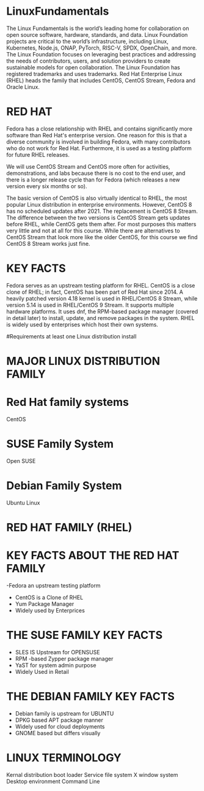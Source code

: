 # LinuxFundamentals
The Linux Fundamentals is the world’s leading home for collaboration on open source software, hardware, standards, and data. Linux Foundation projects are critical to the world’s infrastructure, including Linux, Kubernetes, Node.js, ONAP, PyTorch, RISC-V, SPDX, OpenChain, and more. The Linux Foundation focuses on leveraging best practices and addressing the needs of contributors, users, and solution providers to create sustainable models for open collaboration. The Linux Foundation has registered trademarks and uses trademarks. 
Red Hat Enterprise Linux (RHEL) heads the family that includes CentOS, CentOS Stream, Fedora and Oracle Linux.
# RED HAT
Fedora has a close relationship with RHEL and contains significantly more software than Red Hat's enterprise version. One reason for this is that a diverse community is involved in building Fedora, with many contributors who do not work for Red Hat. Furthermore, it is used as a testing platform for future RHEL releases.

We will use CentOS Stream and CentOS more often for activities, demonstrations, and labs because there is no cost to the end user, and there is a longer release cycle than for Fedora (which releases a new version every six months or so).

The basic version of CentOS is also virtually identical to RHEL, the most popular Linux distribution in enterprise environments. However, CentOS 8 has no scheduled updates after 2021. The replacement is CentOS 8 Stream. The difference between the two versions is CentOS Stream gets updates before RHEL, while CentOS gets them after. For most purposes this matters very little and not at all for this course. While there are alternatives to CentOS Stream that look more like the older CentOS, for this course we find CentOS 8 Stream works just fine.

# KEY FACTS
Fedora serves as an upstream testing platform for RHEL.
CentOS is a close clone of RHEL; in fact, CentOS has been part of Red Hat since 2014.
A heavily patched version 4.18 kernel is used in RHEL/CentOS 8 Stream, while version 5.14 is used in RHEL/CentOS 9 Stream.
It supports multiple hardware platforms.
It uses dnf, the RPM-based package manager (covered in detail later) to install, update, and remove packages in the system.
RHEL is widely used by enterprises which host their own systems.


#Requirements
at least one Linux distribution install
# MAJOR LINUX DISTRIBUTION FAMILY
# Red Hat family systems
CentOS
# SUSE Family System
Open SUSE
# Debian Family System
Ubuntu
Linux
# RED HAT FAMILY (RHEL)
# KEY FACTS ABOUT THE RED HAT FAMILY
-Fedora an upstream testing platform
- CentOS is a Clone of RHEL
- Yum Package Manager
- Widely used by Enterprices
# THE SUSE FAMILY KEY FACTS
- SLES IS Upstream for OPENSUSE
- RPM -based Zypper package manager
- YaST for system admin purpose
- Widely Used in Retail
# THE DEBIAN FAMILY KEY FACTS
- Debian family is upstream for UBUNTU
- DPKG based APT package manner
- Widely used for cloud deployments
- GNOME based but differs visually
# LINUX TERMINOLOGY
Kernal
distribution
boot loader
Service
file system
X window system
Desktop environment
Command Line

